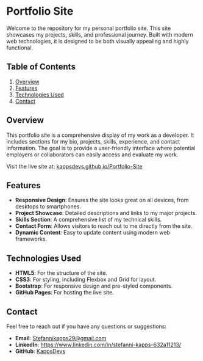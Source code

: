 # Portfolio Site

Welcome to the repository for my personal portfolio site. This site showcases my projects, skills, and professional journey. Built with modern web technologies, it is designed to be both visually appealing and highly functional.

## Table of Contents

1. [Overview](#overview)
2. [Features](#features)
3. [Technologies Used](#technologies-used)
4. [Contact](#contact)

## Overview

This portfolio site is a comprehensive display of my work as a developer. It includes sections for my bio, projects, skills, experience, and contact information. The goal is to provide a user-friendly interface where potential employers or collaborators can easily access and evaluate my work.

Visit the live site at: [kappsdevs.github.io/Portfolio-Site](https://kappsdevs.github.io/Portfolio-SIte/)

## Features

- **Responsive Design**: Ensures the site looks great on all devices, from desktops to smartphones.
- **Project Showcase**: Detailed descriptions and links to my major projects.
- **Skills Section**: A comprehensive list of my technical skills.
- **Contact Form**: Allows visitors to reach out to me directly from the site.
- **Dynamic Content**: Easy to update content using modern web frameworks.

## Technologies Used

- **HTML5**: For the structure of the site.
- **CSS3**: For styling, including Flexbox and Grid for layout.
- **Bootstrap**: For responsive design and pre-styled components.
- **GitHub Pages**: For hosting the live site.

## Contact

Feel free to reach out if you have any questions or suggestions:

- **Email**: Stefannikapps29@gmail.com
- **LinkedIn**: https://www.linkedin.com/in/stefanni-kapps-632a11213/
- **GitHub**: [KappsDevs](https://github.com/KappsDevs)
